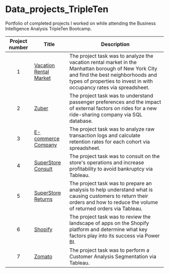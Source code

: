 # Data_projects_TripleTen
Portfolio of completed projects I worked on while attending the Business Intelligence Analysis TripleTen Bootcamp.


| Project number | Title | Description |
| :-----------: | ----------- |----------- |
| 1 | <a href='https://github.com/simrandulai/Data_projects_TripleTen/tree/main/Vacation%20Rental%20Market' target=_blank><u>Vacation Rental Market</u></a>| The project task was to analyze the vacation rental market in the Manhattan borough of New York City and find the best neighborhoods and types of properties to invest in with occupancy rates via spreadsheet. |
| 2 | <a href='https://github.com/simrandulai/Data_projects_TripleTen/tree/main/Zuber' target=_blank><u>Zuber</u></a> | The project task was to understand passenger preferences and the impact of external factors on rides for a new ride-sharing company via SQL database. |
| 3 | <a href='https://github.com/simrandulai/Data_projects_TripleTen/tree/main/E-commerce%20Company' target=_blank><u>E-commerce Company</u></a> | The project task was to analyze raw transaction logs and calculate retention rates for each cohort via spreadsheet. |
| 4 | <a href='https://github.com/simrandulai/Data_projects_TripleTen/tree/main/SuperStore%20Consult' target=_blank><u>SuperStore Consult</u></a> | The project task was to consult on the store's operations and increase profitability to avoid bankruptcy via Tableau. |
| 5 | [SuperStore Returns](https://github.com/simrandulai/Data_projects_TripleTen/tree/main/SuperStore%20Returns) | The project task was to prepare an analysis to help understand what is causing customers to return their orders and how to reduce the volume of returned orders via Tableau. |
| 6 | [Shopify](https://github.com/simrandulai/Data_projects_TripleTen/tree/main/Shopify) | The project task was to review the landscape of apps on the Shopify platform and determine what key factors play into its success via Power BI. |
| 7 | [Zomato](https://github.com/simrandulai/Data_projects_TripleTen/tree/main/Zomato) | The project task was to perform a Customer Analysis Segmentation via Tableau. |
